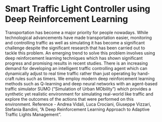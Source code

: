 # Smart Traffic Light Controller using Deep Reinforcement Learning

Transportation has become a major priority for people nowadays. While technological advancements have made transportation easier, monitoring and controlling traffic as well as simulating it has become a significant challenge despite the significant research that has been carried out to tackle this problem. An emerging trend to solve this problem involves using deep reinforcement learning techniques which has shown significant progress and promising results in recent studies. There is an increasing demand for developing an intelligent traffic controlling agent which can dynamically adjust to real time traffic rather than just operating by hand-craft rules such as timers. We employ modern deep reinforcement learning methods such as Q-learning and deep neural networks with an agent-based traffic simulator SUMO (“Simulation of Urban MObility”) which provides a synthetic yet realistic environment for simulating real-world like traffic and explore the outcomes of the actions that were performed on this environment.
Reference - Andrea Vidali, Luca Crociani, Giuseppe Vizzari, Stefania Bandini, “A Deep Reinforcement Learning Approach to Adaptive Traffic Lights Management”.

